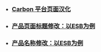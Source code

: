 - ### [Carbon 平台页面汉化](./carbon.md)

- ### [产品页面标题修改：以ESB为例](./page-title.md)

- ### [产品名称修改：以ESB为例](./product-name.md)
